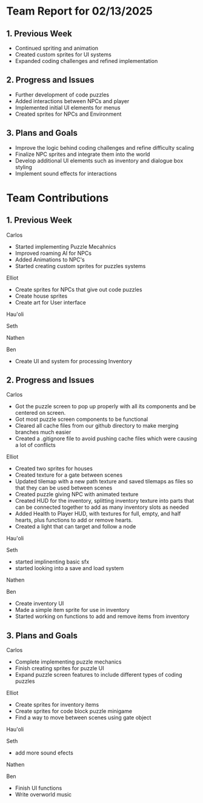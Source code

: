 # Team Report for 02/13/2025


## 1. Previous Week

* Continued spriting and animation
* Created custom sprites for UI systems
* Expanded coding challenges and refined implementation


## 2. Progress and Issues

* Further development of code puzzles 
* Added interactions between NPCs and player
* Implemented initial UI elements for menus
* Created sprites for NPCs and Environment

## 3. Plans and Goals

* Improve the logic behind coding challenges and refine difficulty scaling
* Finalize NPC sprites and integrate them into the world
* Develop additional UI elements such as inventory and dialogue box styling
* Implement sound effects for interactions


# Team Contributions

## 1. Previous Week

Carlos
* Started implementing Puzzle Mecahnics
* Improved roaming AI for NPCs
* Added Animations to NPC's 
* Started creating custom sprites for puzzles systems

Elliot
* Create sprites for NPCs that give out code puzzles
* Create house sprites
* Create art for User interface

Hau'oli

Seth

Nathen

Ben

* Create UI and system for processing Inventory


## 2. Progress and Issues

Carlos
* Got the puzzle screen to pop up properly with all its components and be centered on screen.
* Got most puzzle screen components to be functional
* Cleared all cache files from our github directory to make merging branches much easier
* Created a .gitignore file to avoid pushing cache files which were causing a lot of conflicts

Elliot
* Created two sprites for houses
* Created texture for a gate between scenes
* Updated tilemap with a new path texture and saved tilemaps as files so that they can be used between scenes
* Created puzzle giving NPC with animated texture
* Created HUD for the inventory, splitting inventory texture into parts that can be connected together to add as many inventory slots as needed
* Added Health to Player HUD, with textures for full, empty, and half hearts, plus  functions to add or remove hearts.
* Created a light that can target and follow a node
  
Hau'oli

Seth
* started implinenting basic sfx
* started looking into a save and load system

Nathen

Ben

* Create inventory UI
* Made a simple item sprite for use in inventory
* Started working on functions to add and remove items from inventory

## 3. Plans and Goals

Carlos
* Complete implementing puzzle mechanics
* Finish creating sprites for puzzle UI
* Expand puzzle screen features to include different types of coding puzzles

Elliot
* Create sprites for inventory items
* Create sprites for code block puzzle minigame
* Find a way to move between scenes using gate object

Hau'oli

Seth
* add more sound efects

Nathen

Ben

* Finish UI functions
* Write overworld music
